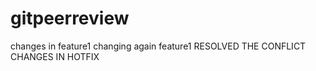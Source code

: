 # gitpeerreview

changes in feature1
changing again feature1
RESOLVED THE CONFLICT
CHANGES IN HOTFIX
